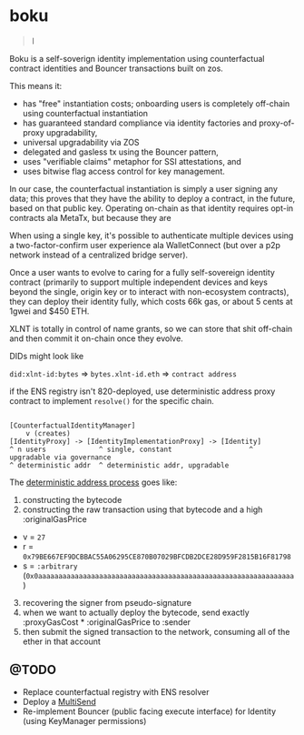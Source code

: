 # boku

> I

Boku is a self-soverign identity implementation using counterfactual contract identities and Bouncer transactions built on zos.

This means it:

+ has "free" instantiation costs; onboarding users is completely off-chain using counterfactual instantiation
+ has guaranteed standard compliance via identity factories and proxy-of-proxy upgradability,
+ universal upgradability via ZOS
+ delegated and gasless tx using the Bouncer pattern,
+ uses "verifiable claims" metaphor for SSI attestations, and
+ uses bitwise flag access control for key management.

In our case, the counterfactual instantiation is simply a user signing any data; this proves that they have the ability to deploy a contract, in the future, based on that public key. Operating on-chain as that identity requires opt-in contracts ala MetaTx, but because they are

When using a single key, it's possible to authenticate multiple devices using a two-factor-confirm user experience ala WalletConnect (but over a p2p network instead of a centralized bridge server).

Once a user wants to evolve to caring for a fully self-sovereign identity contract (primarily to support multiple independent devices and keys beyond the single, origin key or to interact with non-ecosystem contracts), they can deploy their identity fully, which costs 66k gas, or about 5 cents at 1gwei and $450 ETH.

XLNT is totally in control of name grants, so we can store that shit off-chain and then commit it on-chain once they evolve.

DIDs might look like

`did:xlnt-id:bytes` => `bytes.xlnt-id.eth` => `contract address`

if the ENS registry isn't 820-deployed, use deterministic address proxy contract to implement `resolve()` for the specific chain.

```

[CounterfactualIdentityManager]
    v (creates)
[IdentityProxy] -> [IdentityImplementationProxy] -> [Identity]
^ n users             ^ single, constant                   ^ upgradable via governance
^ deterministic addr  ^ deterministic addr, upgradable
```


The [deterministic address process](https://github.com/ethereum/EIPs/issues/820) goes like:
1. constructing the bytecode
2. constructing the raw transaction using that bytecode and a high :originalGasPrice
  - v = `27`
  - r = `0x79BE667EF9DCBBAC55A06295CE870B07029BFCDB2DCE28D959F2815B16F81798`
  - s = `:arbitrary` (`0x0aaaaaaaaaaaaaaaaaaaaaaaaaaaaaaaaaaaaaaaaaaaaaaaaaaaaaaaaaaaaaaa`)
3. recovering the signer from pseudo-signature
4. when we want to actually deploy the bytecode, send exactly :proxyGasCost * :originalGasPrice to :sender
5. then submit the signed transaction to the network, consuming all of the ether in that account

## @TODO

+ Replace counterfactual registry with ENS resolver
+ Deploy a [MultiSend](https://github.com/gnosis/safe-contracts/blob/master/contracts/libraries/MultiSend.sol)
+ Re-implement Bouncer (public facing execute interface) for Identity (using KeyManager permissions)
